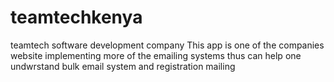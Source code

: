 # teamtechkenya
teamtech software development company
This app is one of the companies website implementing more of the emailing systems thus can help one undwrstand bulk email system and registration mailing
